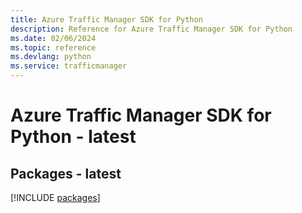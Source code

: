 ```yaml
---
title: Azure Traffic Manager SDK for Python
description: Reference for Azure Traffic Manager SDK for Python
ms.date: 02/06/2024
ms.topic: reference
ms.devlang: python
ms.service: trafficmanager
---
```

# Azure Traffic Manager SDK for Python - latest
## Packages - latest
[!INCLUDE [packages](traffic-manager-index.md)]